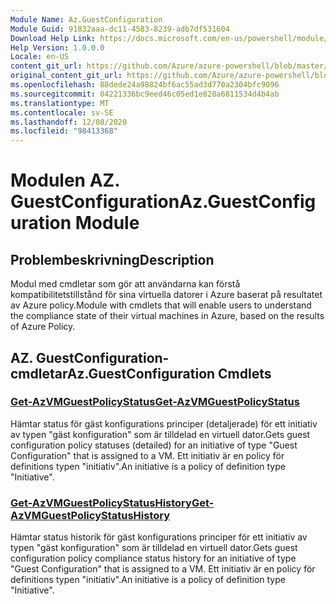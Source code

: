 ```yaml
---
Module Name: Az.GuestConfiguration
Module Guid: 91832aaa-dc11-4583-8239-adb7df531604
Download Help Link: https://docs.microsoft.com/en-us/powershell/module/az.guestconfiguration
Help Version: 1.0.0.0
Locale: en-US
content_git_url: https://github.com/Azure/azure-powershell/blob/master/src/GuestConfiguration/GuestConfiguration/help/Az.GuestConfiguration.md
original_content_git_url: https://github.com/Azure/azure-powershell/blob/master/src/GuestConfiguration/GuestConfiguration/help/Az.GuestConfiguration.md
ms.openlocfilehash: 88dede24a98824bf6ac55ad3d770a2304bfc9096
ms.sourcegitcommit: 04221336bc9eed46c05ed1e828a6811534d4b4ab
ms.translationtype: MT
ms.contentlocale: sv-SE
ms.lasthandoff: 12/08/2020
ms.locfileid: "98413368"
---
```

# <span data-ttu-id="05099-101">Modulen AZ. GuestConfiguration</span><span class="sxs-lookup"><span data-stu-id="05099-101">Az.GuestConfiguration Module</span></span>
## <span data-ttu-id="05099-102">Problembeskrivning</span><span class="sxs-lookup"><span data-stu-id="05099-102">Description</span></span>
<span data-ttu-id="05099-103">Modul med cmdletar som gör att användarna kan förstå kompatibilitetstillstånd för sina virtuella datorer i Azure baserat på resultatet av Azure policy.</span><span class="sxs-lookup"><span data-stu-id="05099-103">Module with cmdlets that will enable users to understand the compliance state of their virtual machines in Azure, based on the results of Azure Policy.</span></span>

## <span data-ttu-id="05099-104">AZ. GuestConfiguration-cmdletar</span><span class="sxs-lookup"><span data-stu-id="05099-104">Az.GuestConfiguration Cmdlets</span></span>
### [<span data-ttu-id="05099-105">Get-AzVMGuestPolicyStatus</span><span class="sxs-lookup"><span data-stu-id="05099-105">Get-AzVMGuestPolicyStatus</span></span>](Get-AzVMGuestPolicyStatus.md)
<span data-ttu-id="05099-106">Hämtar status för gäst konfigurations principer (detaljerade) för ett initiativ av typen "gäst konfiguration" som är tilldelad en virtuell dator.</span><span class="sxs-lookup"><span data-stu-id="05099-106">Gets guest configuration policy statuses (detailed) for an initiative of type "Guest Configuration" that is assigned to a VM.</span></span>
<span data-ttu-id="05099-107">Ett initiativ är en policy för definitions typen "initiativ".</span><span class="sxs-lookup"><span data-stu-id="05099-107">An initiative is a policy of definition type "Initiative".</span></span>

### [<span data-ttu-id="05099-108">Get-AzVMGuestPolicyStatusHistory</span><span class="sxs-lookup"><span data-stu-id="05099-108">Get-AzVMGuestPolicyStatusHistory</span></span>](Get-AzVMGuestPolicyStatusHistory.md)
<span data-ttu-id="05099-109">Hämtar status historik för gäst konfigurations principer för ett initiativ av typen "gäst konfiguration" som är tilldelad en virtuell dator.</span><span class="sxs-lookup"><span data-stu-id="05099-109">Gets guest configuration policy compliance status history for an initiative of type "Guest Configuration" that is assigned to a VM.</span></span>
<span data-ttu-id="05099-110">Ett initiativ är en policy för definitions typen "initiativ".</span><span class="sxs-lookup"><span data-stu-id="05099-110">An initiative is a policy of definition type "Initiative".</span></span>


